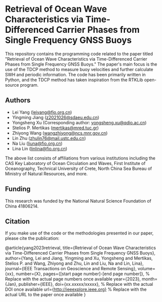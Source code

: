# Retrieval of Ocean Wave Characteristics via Time-Differenced Carrier Phases from Single Frequency GNSS Buoys

This repository contains the programming code related to the paper titled "Retrieval of Ocean Wave Characteristics via Time-Differenced Carrier Phases from Single Frequency GNSS Buoys." The paper's main focus is the use of the TDCP method to measure buoy velocities and further calculate SWH and periodic information. The code has been primarily written in Python, and the TDCP method has taken inspiration from the RTKLib open-source program.

## Authors

- Lei Yang (leiyang@fio.org.cn)
- Yingming Jiang (z2021026@sdaeu.edu.cn)
- Yongsheng Xu (Corresponding author: yongsheng.xu@qdio.ac.cn)
- Stelios P. Mertikas (mertikas@mred.tuc.gr)
- Zhiyong Wang (wangzhiyong@ncs.mnr.gov.cn)
- Lin Zhu (zhulin76@mail.ustc.edu.cn)
- Na Liu (liuna@fio.org.cn)
- Lina Lin (linlina@fio.org.cn)

The above list consists of affiliations from various institutions including the CAS Key Laboratory of Ocean Circulation and Waves, First Institute of Oceanography, Technical University of Crete, North China Sea Bureau of Ministry of Natural Resources, and more.

## Funding

This research was funded by the National Natural Science Foundation of China 41806214.

## Citation

If you make use of the code or the methodologies presented in our paper, please cite the publication:

@article{yang2023retrieval,
    title={Retrieval of Ocean Wave Characteristics via Time-Differenced Carrier Phases from Single Frequency GNSS Buoys},
    author={Yang, Lei and Jiang, Yingming and Xu, Yongsheng and Mertikas, Stelios P. and Wang, Zhiyong and Zhu, Lin and Liu, Na and Lin, Lina},
    journal={IEEE Transactions on Geoscience and Remote Sensing},
    volume={xx},
    number={X},
    pages={[start page number]-[end page number]},   % Replace with the actual page numbers once available
    year={2023},
    month={Jan},
    publisher={IEEE},
    doi={xx.xxxxx/xxxxx},    % Replace with the actual DOI once available
    url={http://ieeexplore.ieee.org}    % Replace with the actual URL to the paper once available
}
